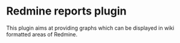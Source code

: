 # Redmine reports plugin

This plugin aims at providing graphs which can be displayed in wiki formatted areas of Redmine.
